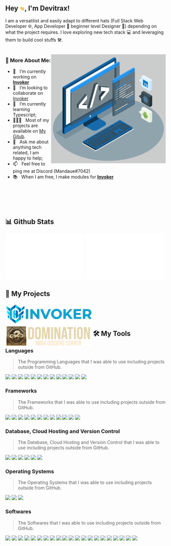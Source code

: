 ## Hey <img src="./resources/images/wave.gif" width="3%">, I'm Devitrax!

I am a versatilist and easily adapt to different hats (Full Stack Web Developer 🌐, App Developer 📱 beginner level Designer 🎨) depending on what the project requires. I love exploring new tech stack 💻 and leveraging them to build cool stuffs 🛠️. 
<br/>
<br/>

<img align="right" alt="GIF" src="./resources/images/techstack.gif" width="360px"/>
  
### 🧐 More About Me:

- 🔭 &nbsp; I’m currently working on **[Invoker](https://github.com/Invoke-Hub)**
- 🤝 &nbsp; I’m looking to collaborate on [Invoker](https://github.com/Invoke-Hub)
- 🌱 &nbsp; I’m currently learning Typescript; 
- 👨🏻‍💻 &nbsp; Most of my projects are available on [My Gitub](https://github.com/Azshurith).
- 💬 &nbsp; Ask me about anything tech related, I am happy to help;
- 📫 &nbsp; Feel free to ping me at Discord (Mandaue#7042)
- 📚 &nbsp; When I am free, I make modules for **[Invoker](https://github.com/Invoke-Hub)**

<br/>
<br/>
<br/>
<br/>

## 📊 Github Stats

<p align-text="center">
  <img alt="invoker" src="https://raw.githubusercontent.com/Azshurith/github-stats-transparent/output/generated/overview.svg" width="49%"> 
  <img alt="invoker" src="https://raw.githubusercontent.com/Azshurith/github-stats-transparent/output/generated/languages.svg" width="49%"> 
</p>

## 💼 My Projects
<a href="https://github.com/Invoke-Hub" target="_blank"> 
  <img alt="invoker" src="https://github.com/Invoke-Hub/Invoker/blob/main/src/modules/main/resources/LogoText.png?raw=true" height="68" align="left"> 
</a>
<a href="https://github.com/Azshurith/MIR4-Domination-v2" target="_blank"> 
  <img alt="domination" src="https://github.com/Azshurith/MIR4-Domination-v2/raw/main/src/modules/core/resources/images/DominationLogo.png?raw=true" height="68" align="left"> 
</a>

</br>
</br>
</br>

## 🛠️ My Tools

### Languages

> The Programming Languages that I was able to use including projects outside from GitHub.

![](https://img.shields.io/badge/node.js-%2343853D.svg?style=for-the-badge&logo=node-dot-js&logoColor=white)
![](https://img.shields.io/badge/javascript-%23323330.svg?style=for-the-badge&logo=javascript&logoColor=%23F7DF1E)
![](https://img.shields.io/badge/typescript-%23007ACC.svg?style=for-the-badge&logo=typescript&logoColor=white)
![](https://img.shields.io/badge/html5-%23E34F26.svg?style=for-the-badge&logo=html5&logoColor=white)
![](https://img.shields.io/badge/css3-%231572B6.svg?style=for-the-badge&logo=css3&logoColor=white)
![](https://img.shields.io/badge/c-%2300599C.svg?style=for-the-badge&logo=c&logoColor=white)
![](https://img.shields.io/badge/c++-%2300599C.svg?style=for-the-badge&logo=c%2B%2B&ogoColor=white)
![](https://img.shields.io/badge/c%23-%23239120.svg?style=for-the-badge&logo=c-sharp&logoColor=white)
![](https://img.shields.io/badge/java-%23ED8B00.svg?style=for-the-badge&logo=java&logoColor=white)
![](https://img.shields.io/badge/php-%23777BB4.svg?style=for-the-badge&logo=php&logoColor=white)
![](https://img.shields.io/badge/kotlin-%230095D5.svg?style=for-the-badge&logo=kotlin&logoColor=white)
![](https://img.shields.io/badge/ruby-%23CC342D.svg?style=for-the-badge&logo=ruby&logoColor=white)
![](https://img.shields.io/badge/shell_script-%23121011.svg?style=for-the-badge&logo=gnu-bash&logoColor=white)

### Frameworks

> The Frameworks that I was able to use including projects outside from GitHub.

![](https://img.shields.io/badge/express.js-%23404d59.svg?style=for-the-badge&logo=express&logoColor=%2361DAFB)
![](https://img.shields.io/badge/react-%2320232a.svg?style=for-the-badge&logo=react&logoColor=%2361DAFB)
![](https://img.shields.io/badge/angular-%23DD0031.svg?style=for-the-badge&logo=angular&logoColor=white)
![](https://img.shields.io/badge/angular.js-%23E23237.svg?style=for-the-badge&logo=angularjs&logoColor=white)
![](https://img.shields.io/badge/bootstrap-%23563D7C.svg?style=for-the-badge&logo=bootstrap&logoColor=white)
![](https://img.shields.io/badge/materialui-%230081CB.svg?style=for-the-badge&logo=material-ui&logoColor=white)
![](https://img.shields.io/badge/jquery-%230769AD.svg?style=for-the-badge&logo=jquery&logoColor=white)
![](https://img.shields.io/badge/laravel-%23FF2D20.svg?style=for-the-badge&logo=laravel&logoColor=white)
![](https://img.shields.io/badge/spring-%236DB33F.svg?style=for-the-badge&logo=spring&logoColor=white)
![](https://img.shields.io/badge/SASS-hotpink.svg?style=for-the-badge&logo=SASS&logoColor=white)
![](https://img.shields.io/badge/Electron-20232e.svg?style=for-the-badge&logo=electron&logoColor=white)
![](https://img.shields.io/badge/Wordpress-21759B.svg?style=for-the-badge&logo=wordpress&logoColor=white)

### Database, Cloud Hosting and Version Control

> The Database, Cloud Hosting and Version Control that I was able to use including projects outside from GitHub.

![](https://img.shields.io/badge/GitHub%20Pages-327FC7.svg?style=for-the-badge&logo=github&logoColor=white)
![](https://img.shields.io/badge/Heroku-430098.svg?style=for-the-badge&logo=heroku&logoColor=white)
![](https://img.shields.io/badge/MySQL-00f.svg?style=for-the-badge&logo=mysql&logoColor=white)
![](https://img.shields.io/badge/PostgreSQL-316192.svg?style=for-the-badge&logo=postgresql&logoColor=white)
![](https://img.shields.io/badge/gitlab-%23181717.svg?style=for-the-badge&logo=gitlab&logoColor=white)
![](https://img.shields.io/badge/github-%23121011.svg?style=for-the-badge&logo=github&logoColor=white)

### Operating Systems

> The Operating Systems that I was able to use including projects outside from GitHub.

![](https://img.shields.io/badge/Ubuntu-E95420?style=for-the-badge&logo=ubuntu&logoColor=white)
![](https://img.shields.io/badge/Windows-0078D6?style=for-the-badge&logo=windows&logoColor=white)
![](https://img.shields.io/badge/Android-3DDC84?style=for-the-badge&logo=android&logoColor=white)

### Softwares

> The Softwares that I was able to use including projects outside from GitHub.

![](https://img.shields.io/badge/Adobe-FF0000.svg?style=for-the-badge&logo=adobe&logoColor=white)
![](https://img.shields.io/badge/adobephotoshop-%2331A8FF.svg?style=for-the-badge&logo=adobephotoshop&logoColor=white)
![](https://img.shields.io/badge/adobeillustrator-%23FF9A00.svg?style=for-the-badge&logo=adobeillustrator&logoColor=white)
![](https://img.shields.io/badge/VisualStudio-5C2D91.svg?style=for-the-badge&logo=visual-studio&logoColor=white)
![](https://img.shields.io/badge/VisualStudioCode-0078d7.svg?style=for-the-badge&logo=visual-studio-code&logoColor=white)
![](https://img.shields.io/badge/IntelliJIDEA-000000.svg?style=for-the-badge&logo=intellij-idea&logoColor=white)
![](https://img.shields.io/badge/NetBeansIDE-1B6AC6.svg?style=for-the-badge&logo=apache-netbeans-ide&logoColor=white)
![](https://img.shields.io/badge/VIM-%2311AB00.svg?style=for-the-badge&logo=vim&logoColor=white)
![](https://img.shields.io/badge/sublime_text-%23575757.svg?style=for-the-badge&logo=sublime-text&logoColor=important")
![](https://img.shields.io/badge/phpstorm-143?style=for-the-badge&logo=phpstorm&logoColor=black&color=black&labelColor=darkorchid)
![](https://img.shields.io/badge/Git-F05033.svg?style=for-the-badge&logo=git&logoColor=white)
![](https://img.shields.io/badge/Google%20Sheets-34A853.svg?style=for-the-badge&logo=google%20sheets&logoColor=white)
![](https://img.shields.io/badge/-OBS%20Studio-302E31?style=for-the-badge&logo=obs-studio&logoColor=white)
![](https://img.shields.io/badge/Postman-FF6C37?style=for-the-badge&logo=postman&logoColor=white)
![](https://img.shields.io/badge/-Stack%20Overflow-FE7A16?style=for-the-badge&logo=stack-overflow&logoColor=white)
![](https://img.shields.io/badge/Visual%20Studio%20Code-0078d7.svg?style=for-the-badge&logo=visual-studio-code&logoColor=white)
![](https://img.shields.io/badge/docker-%230db7ed.svg?style=for-the-badge&logo=docker&logoColor=white)
![](https://img.shields.io/badge/vagrant-%231563FF.svg?style=for-the-badge&logo=vagrant&logoColor=white)
![](https://img.shields.io/badge/Babel-F9DC3e?style=for-the-badge&logo=babel&logoColor=black)
![](https://img.shields.io/badge/apache-%23D42029.svg?style=for-the-badge&logo=apache&logoColor=white)
![](https://img.shields.io/badge/jenkins-%232C5263.svg?style=for-the-badge&logo=jenkins&logoColor=white)
